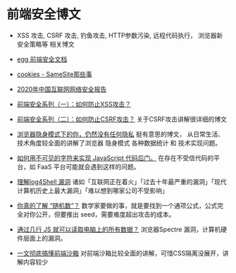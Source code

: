 # 前端安全博文
* XSS 攻击, CSRF 攻击, 钓鱼攻击, HTTP参数污染, 远程代码执行， 浏览器新安全策略等 相关博文

* [egg 前端安全文档](https://eggjs.org/zh-cn/core/security.html)
* [cookies - SameSite那些事](https://mp.weixin.qq.com/s/QZkOXhQIg2LqDWpi7mzCdQ)
* [2020年中国互联网网络安全报告](https://www.cert.org.cn/publish/main/46/2021/20210721130944504525772/20210721130944504525772_.html)
* [前端安全系列（一）：如何防止XSS攻击？](https://tech.meituan.com/2018/09/27/fe-security.html)
* [前端安全系列（二）：如何防止CSRF攻击？](https://tech.meituan.com/2018/10/11/fe-security-csrf.html) 关于CSRF攻击讲解很详细的博文
* [浏览器隐身模式下的你，仍然没有任何隐私](https://mp.weixin.qq.com/s/nISm93vAiG3iCqtQIeg7Sg) 挺有意思的博文， 从日常生活、技术角度较全面的讲解了浏览器 隐身模式 各种数据统计 和 技术实现问题。
* [如何用不可见的字符来实现 JavaScript 代码后门。](https://certitude.consulting/blog/en/invisible-backdoor/)  在存在不受信代码的平台，如 FaaS 平台可能就会遇到这样的问题。
* [理解log4Shell 漏洞](https://sspai.com/post/70394) 诸如「互联网正在着火」「过去十年最严重的漏洞」「现代计算机历史上最大漏洞」「难以想到哪家公司不受影响」
* [你真的了解 “随机数”？](https://math.haozi.me/random.html) 数学家要做的事，就是要找到一个通项公式，公式完全对你公开，但要推出 seed，需要难度超出攻击的成本。
* [通过几行 JS 就可以读取电脑上的所有数据？](https://mp.weixin.qq.com/s/1oDNxf5xHwlUUpJSVkqazg) 浏览器Spectre 漏洞，计算机硬件层面上的漏洞。
* [一文彻底搞懂前端沙箱](https://mp.weixin.qq.com/s/uu0H2MTO1z1b8nsfuoyLQw) 对前端沙箱比较全面的讲解，可惜CSS隔离没展开，讲解内容较少
